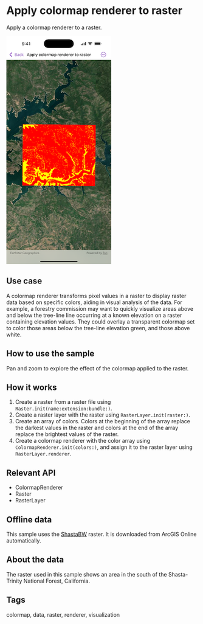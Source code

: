 # Apply colormap renderer to raster

Apply a colormap renderer to a raster.

![Image of apply colormap renderer to raster sample](apply-colormap-renderer-to-raster.png)

## Use case

A colormap renderer transforms pixel values in a raster to display raster data based on specific colors, aiding in visual analysis of the data. For example, a forestry commission may want to quickly visualize areas above and below the tree-line line occurring at a known elevation on a raster containing elevation values. They could overlay a transparent colormap set to color those areas below the tree-line elevation green, and those above white.

## How to use the sample

Pan and zoom to explore the effect of the colormap applied to the raster.

## How it works

1. Create a raster from a raster file using `Raster.init(name:extension:bundle:)`.
2. Create a raster layer with the raster using `RasterLayer.init(raster:)`.
3. Create an array of colors. Colors at the beginning of the array replace the darkest values in the raster and colors at the end of the array replace the brightest values of the raster.
4. Create a colormap renderer with the color array using `ColormapRenderer.init(colors:)`, and assign it to the raster layer using `RasterLayer.renderer`.

## Relevant API

* ColormapRenderer
* Raster
* RasterLayer

## Offline data

This sample uses the [ShastaBW](https://www.arcgis.com/home/item.html?id=cc68728b5904403ba637e1f1cd2995ae) raster. It is downloaded from ArcGIS Online automatically.

## About the data

The raster used in this sample shows an area in the south of the Shasta-Trinity National Forest, California.

## Tags

colormap, data, raster, renderer, visualization
